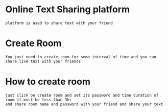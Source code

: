 # Online Text Sharing platform
    platform is used to share text with your friend 
# Create Room
    You just need to create room for some interval of time and you can share live text with your friends
# How to create room
    just click on create room and set its password and time duration of room it must be less than 3hr
    and share room name and password with your friend and share your text